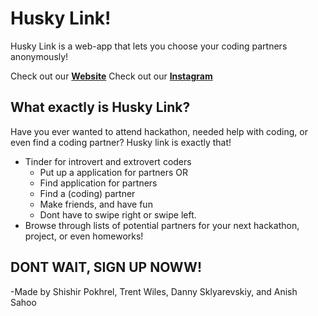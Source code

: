 # **Husky Link!**

Husky Link is a web-app that lets you choose your coding partners anonymously!

Check out our [**Website**](https://tenderloin.tech)
Check out our [**Instagram**](https://www.instagram.com/tenderloin.tech/)


## What exactly is Husky Link?
Have you ever wanted to attend hackathon, needed help with coding, or even find a coding partner?
Husky link is exactly that!

- Tinder for introvert and extrovert coders
  - Put up a application for partners
    OR
  - Find application for partners
  - Find a (coding) partner
  - Make friends, and have fun
  - Dont have to swipe right or swipe left.
- Browse through lists of potential partners for your next hackathon, project, or even homeworks!

## **DONT WAIT, SIGN UP NOWW!**

-Made by Shishir Pokhrel, Trent Wiles, Danny Sklyarevskiy, and Anish Sahoo
